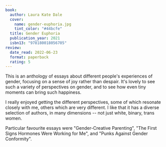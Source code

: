 ```yaml
---
book:
  author: Laura Kate Dale
  cover:
    name: gender-euphoria.jpg
    tint_color: "#44bcfe"
  title: Gender Euphoria
  publication_year: 2021
  isbn13: "978180018056705"
review:
  date_read: 2022-06-23
  format: paperback
  rating: 5
---
```


This is an anthology of essays about different people's experiences of gender, focusing on a sense of joy rather than despair.
It's lovely to see such a variety of perspectives on gender, and to see how even tiny moments can bring such happiness.

I really enjoyed getting the different perspectives, some of which resonate closely with me, others which are very different.
I like that it has a diverse selection of authors, in many dimensions -- not just white, binary, trans women.

Particular favourite essays were "Gender-Creative Parenting", "The First Signs Hormones Were Working for Me", and "Punks Against Gender Conformity".
